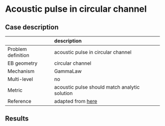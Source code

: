 # Acoustic pulse in circular channel

## Case description

|                    | description                                                                                                           |
|:-------------------|:----------------------------------------------------------------------------------------------------------------------|
| Problem definition | acoustic pulse in circular channel                                                                                    |
| EB geometry        | circular channel                                                                                                      |
| Mechanism          | GammaLaw                                                                                                              |
| Multi-level        | no                                                                                                                    |
| Metric             | acoustic pulse should match analytic solution                                                                         |
| Reference          | adapted from [here](https://ccse.lbl.gov/people/motheau/Manuscripts_website/MOTHEAU_JCP_2018_Accepted_Manuscript.pdf) |
## Results

